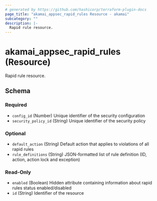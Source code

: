 ```yaml
---
# generated by https://github.com/hashicorp/terraform-plugin-docs
page_title: "akamai_appsec_rapid_rules Resource - akamai"
subcategory: ""
description: |-
  Rapid rule resource.
---
```


# akamai_appsec_rapid_rules (Resource)

Rapid rule resource.



<!-- schema generated by tfplugindocs -->
## Schema

### Required

- `config_id` (Number) Unique identifier of the security configuration
- `security_policy_id` (String) Unique identifier of the security policy

### Optional

- `default_action` (String) Default action that applies to violations of all rapid rules
- `rule_definitions` (String) JSON-formatted list of rule definition (ID, action, action lock and exception)

### Read-Only

- `enabled` (Boolean) Hidden attribute containing information about rapid rules status enabled/disabled
- `id` (String) Identifier of the resource
